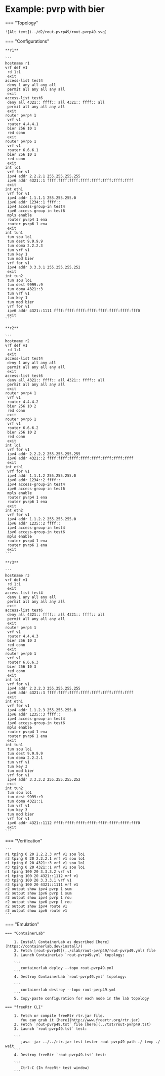 # Example: pvrp with bier

=== "Topology"

    ![Alt text](../d2/rout-pvrp49/rout-pvrp49.svg)

=== "Configurations"

    **r1**

    ```
    hostname r1
    vrf def v1
     rd 1:1
     exit
    access-list test4
     deny 1 any all any all
     permit all any all any all
     exit
    access-list test6
     deny all 4321:: ffff:: all 4321:: ffff:: all
     permit all any all any all
     exit
    router pvrp4 1
     vrf v1
     router 4.4.4.1
     bier 256 10 1
     red conn
     exit
    router pvrp6 1
     vrf v1
     router 6.6.6.1
     bier 256 10 1
     red conn
     exit
    int lo1
     vrf for v1
     ipv4 addr 2.2.2.1 255.255.255.255
     ipv6 addr 4321::1 ffff:ffff:ffff:ffff:ffff:ffff:ffff:ffff
     exit
    int eth1
     vrf for v1
     ipv4 addr 1.1.1.1 255.255.255.0
     ipv6 addr 1234::1 ffff::
     ipv4 access-group-in test4
     ipv6 access-group-in test6
     mpls enable
     router pvrp4 1 ena
     router pvrp6 1 ena
     exit
    int tun1
     tun sou lo1
     tun dest 9.9.9.9
     tun doma 2.2.2.3
     tun vrf v1
     tun key 1
     tun mod bier
     vrf for v1
     ipv4 addr 3.3.3.1 255.255.255.252
     exit
    int tun2
     tun sou lo1
     tun dest 9999::9
     tun doma 4321::3
     tun vrf v1
     tun key 1
     tun mod bier
     vrf for v1
     ipv6 addr 4321::1111 ffff:ffff:ffff:ffff:ffff:ffff:ffff:fff0
     exit
    ```

    **r2**

    ```
    hostname r2
    vrf def v1
     rd 1:1
     exit
    access-list test4
     deny 1 any all any all
     permit all any all any all
     exit
    access-list test6
     deny all 4321:: ffff:: all 4321:: ffff:: all
     permit all any all any all
     exit
    router pvrp4 1
     vrf v1
     router 4.4.4.2
     bier 256 10 2
     red conn
     exit
    router pvrp6 1
     vrf v1
     router 6.6.6.2
     bier 256 10 2
     red conn
     exit
    int lo1
     vrf for v1
     ipv4 addr 2.2.2.2 255.255.255.255
     ipv6 addr 4321::2 ffff:ffff:ffff:ffff:ffff:ffff:ffff:ffff
     exit
    int eth1
     vrf for v1
     ipv4 addr 1.1.1.2 255.255.255.0
     ipv6 addr 1234::2 ffff::
     ipv4 access-group-in test4
     ipv6 access-group-in test6
     mpls enable
     router pvrp4 1 ena
     router pvrp6 1 ena
     exit
    int eth2
     vrf for v1
     ipv4 addr 1.1.2.2 255.255.255.0
     ipv6 addr 1235::2 ffff::
     ipv4 access-group-in test4
     ipv6 access-group-in test6
     mpls enable
     router pvrp4 1 ena
     router pvrp6 1 ena
     exit
    ```

    **r3**

    ```
    hostname r3
    vrf def v1
     rd 1:1
     exit
    access-list test4
     deny 1 any all any all
     permit all any all any all
     exit
    access-list test6
     deny all 4321:: ffff:: all 4321:: ffff:: all
     permit all any all any all
     exit
    router pvrp4 1
     vrf v1
     router 4.4.4.3
     bier 256 10 3
     red conn
     exit
    router pvrp6 1
     vrf v1
     router 6.6.6.3
     bier 256 10 3
     red conn
     exit
    int lo1
     vrf for v1
     ipv4 addr 2.2.2.3 255.255.255.255
     ipv6 addr 4321::3 ffff:ffff:ffff:ffff:ffff:ffff:ffff:ffff
     exit
    int eth1
     vrf for v1
     ipv4 addr 1.1.2.3 255.255.255.0
     ipv6 addr 1235::3 ffff::
     ipv4 access-group-in test4
     ipv6 access-group-in test6
     mpls enable
     router pvrp4 1 ena
     router pvrp6 1 ena
     exit
    int tun1
     tun sou lo1
     tun dest 9.9.9.9
     tun doma 2.2.2.1
     tun vrf v1
     tun key 3
     tun mod bier
     vrf for v1
     ipv4 addr 3.3.3.2 255.255.255.252
     exit
    int tun2
     tun sou lo1
     tun dest 9999::9
     tun doma 4321::1
     tun vrf v1
     tun key 3
     tun mod bier
     vrf for v1
     ipv6 addr 4321::1112 ffff:ffff:ffff:ffff:ffff:ffff:ffff:fff0
     exit
    ```

=== "Verification"

    ```
    r1 tping 0 20 2.2.2.3 vrf v1 sou lo1
    r3 tping 0 20 2.2.2.1 vrf v1 sou lo1
    r1 tping 0 20 4321::3 vrf v1 sou lo1
    r3 tping 0 20 4321::1 vrf v1 sou lo1
    r1 tping 100 20 3.3.3.2 vrf v1
    r1 tping 100 20 4321::1112 vrf v1
    r3 tping 100 20 3.3.3.1 vrf v1
    r3 tping 100 20 4321::1111 vrf v1
    r2 output show ipv4 pvrp 1 sum
    r2 output show ipv6 pvrp 1 sum
    r2 output show ipv4 pvrp 1 rou
    r2 output show ipv6 pvrp 1 rou
    r2 output show ipv4 route v1
    r2 output show ipv6 route v1
    ```

=== "Emulation"

    === "ContainerLab"

        1. Install ContainerLab as described [here](https://containerlab.dev/install/)  
        2. Fetch [rout-pvrp49](../clab/rout-pvrp49/rout-pvrp49.yml) file  
        3. Launch ContainerLab `rout-pvrp49.yml` topology:  

        ```
           containerlab deploy --topo rout-pvrp49.yml  
        ```
        4. Destroy ContainerLab `rout-pvrp49.yml` topology:  

        ```
           containerlab destroy --topo rout-pvrp49.yml  
        ```
        5. Copy-paste configuration for each node in the lab topology

    === "freeRtr CLI"

        1. Fetch or compile freeRtr rtr.jar file.  
           You can grab it [here](http://www.freertr.org/rtr.jar)  
        2. Fetch `rout-pvrp49.tst` file [here](../tst/rout-pvrp49.tst)  
        3. Launch `rout-pvrp49.tst` test:  

        ```
           java -jar ../../rtr.jar test tester rout-pvrp49 path ./ temp ./ wait
        ```
        4. Destroy freeRtr `rout-pvrp49.tst` test:  

        ```
           Ctrl-C (In freeRtr test window)
        ```

